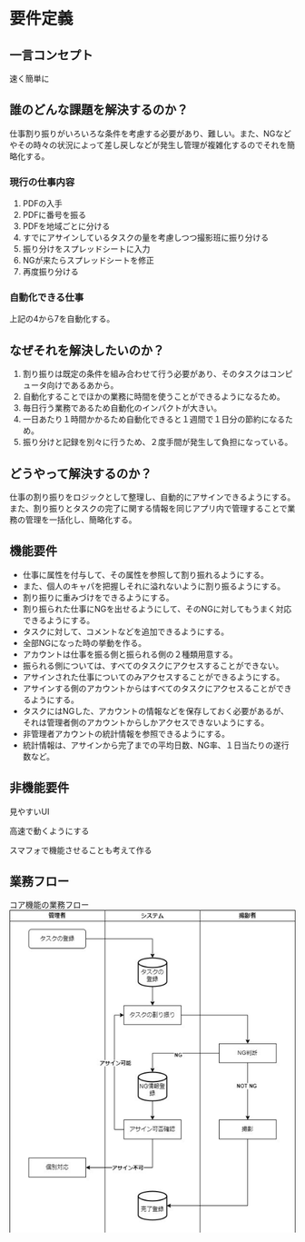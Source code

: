 # 要件定義

## 一言コンセプト

速く簡単に

## 誰のどんな課題を解決するのか？

仕事割り振りがいろいろな条件を考慮する必要があり、難しい。また、NGなどやその時々の状況によって差し戻しなどが発生し管理が複雑化するのでそれを簡略化する。  

### 現行の仕事内容

1. PDFの入手
2. PDFに番号を振る
3. PDFを地域ごとに分ける
4. すでにアサインしているタスクの量を考慮しつつ撮影班に振り分ける
5. 振り分けをスプレッドシートに入力
6. NGが来たらスプレッドシートを修正
7. 再度振り分ける

### 自動化できる仕事

上記の4から7を自動化する。

## なぜそれを解決したいのか？

1. 割り振りは既定の条件を組み合わせて行う必要があり、そのタスクはコンピュータ向けであるあから。
2. 自動化することでほかの業務に時間を使うことができるようになるため。
3. 毎日行う業務であるため自動化のインパクトが大きい。
4. 一日あたり１時間かかるため自動化できると１週間で１日分の節約になるため。
5. 振り分けと記録を別々に行うため、２度手間が発生して負担になっている。

## どうやって解決するのか？

仕事の割り振りをロジックとして整理し、自動的にアサインできるようにする。また、割り振りとタスクの完了に関する情報を同じアプリ内で管理することで業務の管理を一括化し、簡略化する。

## 機能要件

- 仕事に属性を付与して、その属性を参照して割り振れるようにする。
- また、個人のキャパを把握しそれに溢れないように割り振るようにする。
- 割り振りに重みづけをできるようにする。
- 割り振られた仕事にNGを出せるようにして、そのNGに対してもうまく対応できるようにする。
- タスクに対して、コメントなどを追加できるようにする。
- 全部NGになった時の挙動を作る。
- アカウントは仕事を振る側と振られる側の２種類用意する。
- 振られる側については、すべてのタスクにアクセスすることができない。
- アサインされた仕事についてのみアクセスすることができるようにする。
- アサインする側のアカウントからはすべてのタスクにアクセスることができるようにする。
- タスクにはNGした、アカウントの情報などを保存しておく必要があるが、それは管理者側のアカウントからしかアクセスできないようにする。
- 非管理者アカウントの統計情報を参照できるようにする。
- 統計情報は、アサインから完了までの平均日数、NG率、１日当たりの遂行数など。

## 非機能要件

見やすいUI

高速で動くようにする

スマフォで機能させることも考えて作る

## 業務フロー

コア機能の業務フロー  
![コア機能の業務フロー](../images/BusinessFlow.jpg)
